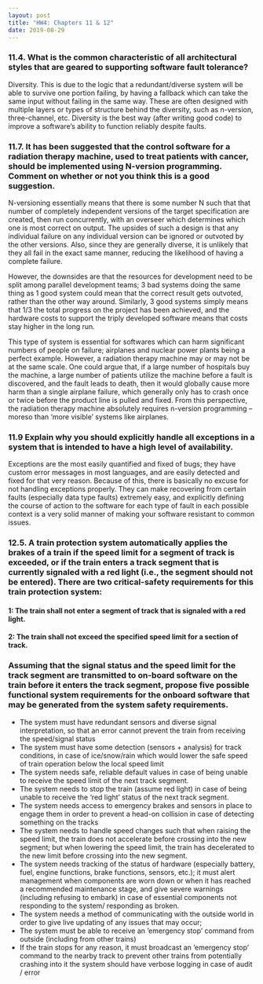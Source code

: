 ```yaml
---
layout: post
title: "HW4: Chapters 11 & 12"
date: 2019-08-29
---
```


### 11.4. What is the common characteristic of all architectural styles that are geared to supporting software fault tolerance?

Diversity. This is due to the logic that a redundant/diverse system will be able to survive one portion failing, by having a fallback which can take the same input without failing in the same way. These are often designed with multiple layers or types of structure behind the diversity, such as n-version, three-channel, etc. Diversity is the best way (after writing good code) to improve a software’s ability to function reliably despite faults.

### 11.7. It has been suggested that the control software for a radiation therapy machine, used to treat patients with cancer, should be implemented using N-version programming. Comment on whether or not you think this is a good suggestion.

N-versioning essentially means that there is some number N such that that number of completely independent versions of the target specification are created, then run concurrently, with an overseer which determines which one is most correct on output. The upsides of such a design is that any individual failure on any individual version can be ignored or outvoted by the other versions. Also, since they are generally diverse, it is unlikely that they all fail in the exact same manner, reducing the likelihood of having a complete failure.

However, the downsides are that the resources for development need to be split among parallel development teams; 3 bad systems doing the same thing as 1 good system could mean that the correct result gets outvoted, rather than the other way around. Similarly, 3 good systems simply means that 1/3 the total progress on the project has been achieved, and the hardware costs to support the triply developed software means that costs stay higher in the long run.

This type of system is essential for softwares which can harm significant numbers of people on failure; airplanes and nuclear power plants being a perfect example. However, a radiation therapy machine may or may not be at the same scale. One could argue that, if a large number of hospitals buy the machine, a large number of patients utilize the machine before a fault is discovered, and the fault leads to death, then it would globally cause more harm than a single airplane failure, which generally only has to crash once or twice before the product line is pulled and fixed. From this perspective, the radiation therapy machine absolutely requires n-version programming – moreso than ‘more visible’ systems like airplanes.

### 11.9 Explain why you should explicitly handle all exceptions in a system that is intended to have a high level of availability.

Exceptions are the most easily quantified and fixed of bugs; they have custom error messages in most languages, and are easily detected and fixed for that very reason. Because of this, there is basically no excuse for not handling exceptions properly. They can make recovering from certain faults (especially data type faults) extremely easy, and explicitly defining the course of action to the software for each type of fault in each possible context is a very solid manner of making your software resistant to common issues.

### 12.5. A train protection system automatically applies the brakes of a train if the speed limit for a segment of track is exceeded, or if the train enters a track segment that is currently signaled with a red light (i.e., the segment should not be entered). There are two critical-safety requirements for this train protection system:

#### 1: The train shall not enter a segment of track that is signaled with a red light.

#### 2: The train shall not exceed the specified speed limit for a section of track.

### Assuming that the signal status and the speed limit for the track segment are transmitted to on-board software on the train before it enters the track segment, propose five possible functional system requirements for the onboard software that may be generated from the system safety requirements.

* The system must have redundant sensors and diverse signal interpretation, so that an error cannot prevent the train from receiving the speed/signal status
* The system must have some detection (sensors + analysis) for track conditions, in case of ice/snow/rain which would lower the safe speed of train operation below the local speed limit
* The system needs safe, reliable default values in case of being unable to receive the speed limit of the next track segment.
* The system needs to stop the train (assume red light) in case of being unable to receive the ‘red light’ status of the next track segment.
* The system needs access to emergency brakes and sensors in place to engage them in order to prevent a head-on collision in case of detecting something on the tracks
* The system needs to handle speed changes such that when raising the speed limit, the train does not accelerate before crossing into the new segment; but when lowering the speed limit, the train has decelerated to the new limit before crossing into the new segment.
* The system needs tracking of the status of hardware (especially battery, fuel, engine functions, brake functions, sensors, etc.); it must alert management when components are worn down or when it has reached a recommended maintenance stage, and give severe warnings (including refusing to embark) in case of essential components not responding to the system/ responding as broken.
* The system needs a method of communicating with the outside world in order to give live updating of any issues that may occur;
* The system must be able to receive an ’emergency stop’ command from outside (including from other trains)
* If the train stops for any reason, it must broadcast an ’emergency stop’ command to the nearby track to prevent other trains from potentially crashing into it
the system should have verbose logging in case of audit / error
